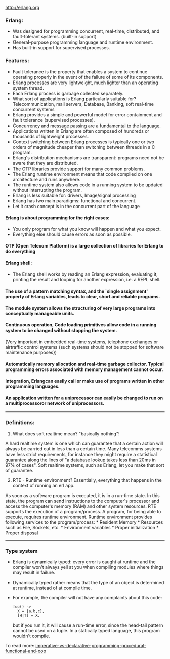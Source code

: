 http://erlang.org

### Erlang:
  * Was designed for programming concurrent, real-time, distributed, and fault-tolerant systems. (built-in support)
  * General-purpose programming language and runtime environment.
  * Has built-in support for supervised processes.

### Features:
  * Fault tolerance is the property that enables a system to continue operating properly in the event of the failure of some of its components.
  * Erlang processes are very lightweight, much lighter than an operating system thread. 
  * Each Erlang process is garbage collected separately.
  * What sort of applications is Erlang particularly suitable for? Telecommunication, mail servers, Database, Banking, soft real-time concurrent systems
  * Erlang provides a simple and powerful model for error containment and fault tolerance (supervised processes).
  * Concurrency and message passing are a fundamental to the language.
  * Applications written in Erlang are often composed of hundreds or thousands of lightweight processes.
  * Context switching between Erlang processes is typically one or two orders of magnitude cheaper than switching between threads in a C program.
  * Erlang's distribution mechanisms are transparent: programs need not be aware that they are distributed.
  * The OTP libraries provide support for many common problems.
  * The Erlang runtime environment means that code compiled on one architecture and runs anywhere.
  * The runtime system also allows code in a running system to be updated without interrupting the program. 
  * Erlang is less suitable for: drivers, Image/signal processing
  * Erlang has two main paradigms: functional and concurrent.
  * Let it crash concept is in the concurrent part of the language


#### Erlang is about programming for the right cases:
  * You only program for what you know will happen and what you expect.
  * Everything else should cause errors as soon as possible.

#### OTP (Open Telecom Platform) is a large collection of libraries for Erlang to do everything

#### Erlang shell:
  * The Erlang shell works by reading an Erlang expression, evaluating it, printing the result and looping for another expression, i.e. a REPL shell. 

#### The use of a pattern matching syntax, and the `single assignment' property of Erlang variables, leads to clear, short and reliable programs.

#### The module system allows the structuring of very large programs into conceptually manageable units.

#### Continuous operation, Code loading primitives allow code in a running system to be changed without stopping the system.
(Very important in embedded real-time systems, telephone exchanges or airtraffic control systems {such systems should not be stopped for software maintenance purposes})

#### Automatically memory allocation and real-time garbage collector. Typical programming errors associated with memory management cannot occur.

#### Integration, Erlangcan easily call or make use of programs written in other programming languages. 

#### An application written for a uniprocessor can easily be changed to run on a multiprocessoror network of uniprocessors.

<hr>

### Definitions:

  1. What does soft realtime mean? "basically nothing"!

  A hard realtime system is one which can guarantee that a certain action will always be carried out in less than a certain time.
  Many telecomms systems have less strict requirements, for instance they might require a statistical guarantee along the lines
  of "a database lookup takes less than 20ms in 97% of cases". Soft realtime systems, such as Erlang, let you make that sort of guarantee. 


  2. RTE - Runtime environment? Essentially, everything that happens in the context of running an erl app.

  As soon as a software program is executed, it is in a run-time state.
  In this state, the program can send instructions to the computer's processor and access the computer's memory (RAM) and other system resources.
  RTE supports the execution of a program/process. A program, for being able to execute, requires runtime environment.
  Runtime environment provides following services to the program/process:
    * Resident Memory
    * Resources such as File, Sockets, etc.
    * Environment variables
    * Proper initialization
    * Proper disposal

<hr>

### Type system

  * Erlang is dynamically typed: every error is caught at runtime and the compiler won't always yell at you when compiling modules where things may result in failure.
  * Dynamically typed rather means that the type of an object is determined at runtime, instead of at compile time.
  * For example, the compiler will not have any complaints about this code:
    ```
    foo() ->
      X = {a,b,c},
      [H|T] = X.
    ```

    but if you run it, it will cause a run-time error, since the head-tail pattern cannot be used on a tuple.
    In a statically typed language, this program wouldn't compile.

To read more: [imperative-vs-declarative-programming-procedural-functional-and-oop](https://zach-gollwitzer.medium.com/imperative-vs-declarative-programming-procedural-functional-and-oop-b03a53ba745c)
